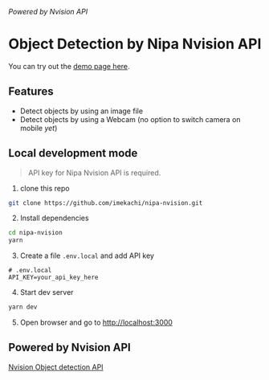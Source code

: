 *Powered by Nvision API*
# Object Detection by Nipa Nvision API
You can try out the [demo page here](https://nipa-nvision.imekachi.vercel.app/).


## Features
- Detect objects by using an image file
- Detect objects by using a Webcam (no option to switch camera on mobile *yet*)

## Local development mode
> API key for Nipa Nvision API is required.
1. clone this repo
```bash
git clone https://github.com/imekachi/nipa-nvision.git
```
2. Install dependencies
```bash
cd nipa-nvision
yarn
```
3. Create a file `.env.local` and add API key
```dosini
# .env.local
API_KEY=your_api_key_here
```
4. Start dev server
```bash
yarn dev
```
5. Open browser and go to [http://localhost:3000](http://localhost:3000)

## Powered by Nvision API
[Nvision Object detection API](https://docs.nvision.nipa.cloud/how-to-guides/detect-objects)